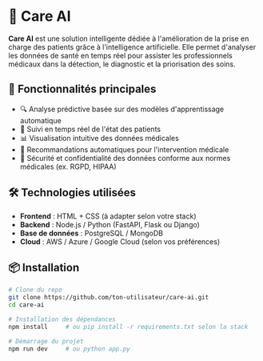 # 🧠 Care AI

**Care AI** est une solution intelligente dédiée à l'amélioration de la prise en charge des patients grâce à l'intelligence artificielle. Elle permet d'analyser les données de santé en temps réel pour assister les professionnels médicaux dans la détection, le diagnostic et la priorisation des soins.

## 🚀 Fonctionnalités principales

- 🔍 Analyse prédictive basée sur des modèles d'apprentissage automatique
- 🏥 Suivi en temps réel de l'état des patients
- 📊 Visualisation intuitive des données médicales
- 🤖 Recommandations automatiques pour l'intervention médicale
- 🔐 Sécurité et confidentialité des données conforme aux normes médicales (ex. RGPD, HIPAA)


## 🛠️ Technologies utilisées

- **Frontend** : HTML + CSS (à adapter selon votre stack)
- **Backend** : Node.js / Python (FastAPI, Flask ou Django)
- **Base de données** : PostgreSQL / MongoDB
- **Cloud** : AWS / Azure / Google Cloud (selon vos préférences)

## 📦 Installation

```bash
# Clone du repo
git clone https://github.com/ton-utilisateur/care-ai.git
cd care-ai

# Installation des dépendances
npm install     # ou pip install -r requirements.txt selon la stack

# Démarrage du projet
npm run dev     # ou python app.py
